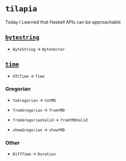 # `tilapia`

Today I Learned that Haskell APIs can be approachable

## [`bytestring`](https://hackage.haskell.org/package/bytestring)

* `ByteString` -> `ByteVector`

## [`time`](https://hackage.haskell.org/package/time)

* `UTCTime` -> `Time`

### Gregorian

* `toGregorian` -> `toYMD`

* `fromGregorian` -> `fromYMD`

* `fromGregorianValid` -> `fromYMDValid`

* `showGregorian` -> `showYMD`

### Other

* `DiffTime` -> `Duration`
